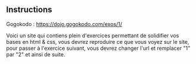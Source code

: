 ## Instructions

Gogokodo : https://dojo.gogokodo.com/exos/1/

Voici un site qui contiens plein d'exercices permettant de solidifier vos bases en html & css, vous devrez reproduire ce que vous voyez sur le site, pour passer à l'exercice suivant, vous devrez changer l'url et remplacer "1" par "2" et ainsi de suite.
